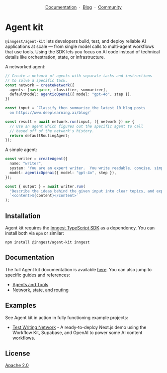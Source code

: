 <p align="center">
    <a href="https://www.inngest.com/docs/agent-kit/overview?ref=github-agent-kit-readme">Documentation</a>
    <span>&nbsp;·&nbsp;</span>
    <a href="https://www.inngest.com/blog?ref=github-agent-kit-readme">Blog</a>
    <span>&nbsp;·&nbsp;</span>
    <a href="https://www.inngest.com/discord">Community</a>
</p>

# Agent kit

`@inngest/agent-kit` lets developers build, test, and deploy reliable AI applications
at scale — from single model calls to multi-agent workflows that use tools.
Using the SDK lets you focus on AI code instead of technical details like
orchestration, state, or infrastructure.

A networked agent:
```ts
// Create a network of agents with separate tasks and instructions
// to solve a specific task.
const network = createNetwork({
  agents: [navigator, classifier, summarizer],
  defaultModel: agenticOpenai({ model: "gpt-4o", step }),
})

const input = `Classify then summarize the latest 10 blog posts
  on https://www.deeplearning.ai/blog/`

const result = await network.run(input, ({ network }) => {
  // Use an agent which figures out the specific agent to call
  // based off of the network's history.
  return defaultRoutingAgent;
});
```

A simple agent:
```ts
const writer = createAgent({
  name: "writer",
  system: "You are an expert writer.  You write readable, concise, simple content.",
  model: agenticOpenai({ model: "gpt-4o", step }),
});

const { output } = await writer.run(
  "Describe the ideas behind the given input into clear topics, and explain any insight: " +
  `<content>${content}</content>`
);
```

## Installation

Agent kit requires the [Inngest TypeScript SDK](https://github.com/inngest/inngest-js) as a dependency. You can install both via `npm` or similar:

```shell {{ title: "npm" }}
npm install @inngest/agent-kit inngest
```

## Documentation

The full Agent kit documentation is available
[here](https://www.inngest.com/docs/agent-kit/overview). You can also jump to
specific guides and references:

- [Agents and Tools](https://www.inngest.com/docs/agent-kit/ai-agents-tools)
- [Network, state, and routing](https://www.inngest.com/docs/agent-kit/ai-agent-network-state-routing)

## Examples

See Agent kit in action in fully functioning example projects:

- [Test Writing Network](/demo#readme) - A ready-to-deploy Next.js demo using the Workflow Kit, Supabase, and OpenAI to power some AI content workflows.

## License

[Apache 2.0](LICENSE.md)
